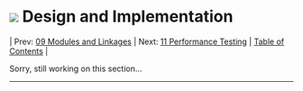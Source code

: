 #  ![](favicon.png) Design and Implementation

| Prev: [09 Modules and Linkages](./09_ModuleLinkages.md) | Next: [11 Performance Testing](./11_PerformanceTesting.md) | [Table of Contents](../README.md) |

Sorry, still working on this section...

---
